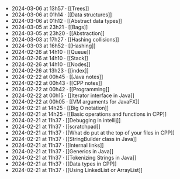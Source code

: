 - 2024-03-06 at 13h57 · [[Trees]]
- 2024-03-06 at 01h14 · [[Data structures]]
- 2024-03-06 at 01h12 · [[Abstract data types]]
- 2024-03-05 at 23h21 · [[Bags]]
- 2024-03-05 at 23h20 · [[Abstraction]]
- 2024-03-03 at 17h27 · [[Hashing collisions]]
- 2024-03-03 at 16h52 · [[Hashing]]
- 2024-02-26 at 14h10 · [[Queue]]
- 2024-02-26 at 14h10 · [[Stack]]
- 2024-02-26 at 14h10 · [[Nodes]]
- 2024-02-26 at 13h23 · [[index]]
- 2024-02-22 at 00h45 · [[Java notes]]
- 2024-02-22 at 00h43 · [[CPP notes]]
- 2024-02-22 at 00h42 · [[Programming]]
- 2024-02-22 at 00h15 · [[Iterator interface in Java]]
- 2024-02-22 at 00h05 · [[VM arguments for JavaFX]]
- 2024-02-21 at 14h25 · [[Big O notation]]
- 2024-02-21 at 14h25 · [[Basic operations and functions in CPP]]
- 2024-02-21 at 11h37 · [[Debugging in intellij]]
- 2024-02-21 at 11h37 · [[scratchpad]]
- 2024-02-21 at 11h37 · [[What do put at the top of your files in CPP]]
- 2024-02-21 at 11h37 · [[StringBuilder class in Java]]
- 2024-02-21 at 11h37 · [[Internal links]]
- 2024-02-21 at 11h37 · [[Generics in Java]]
- 2024-02-21 at 11h37 · [[Tokenizing Strings in Java]]
- 2024-02-21 at 11h37 · [[Data types in CPP]]
- 2024-02-21 at 11h37 · [[Using LinkedList or ArrayList]]
